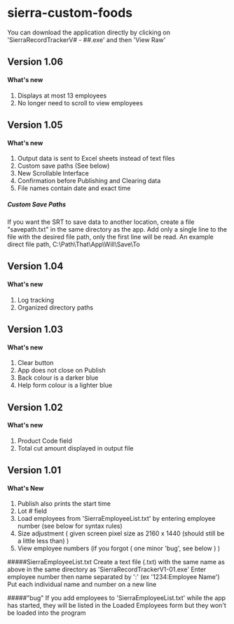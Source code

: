 # sierra-custom-foods

You can download the application directly by clicking on 'SierraRecordTrackerV# - ##.exe' and then 'View Raw'

## Version 1.06
#### What's new
 1. Displays at most 13 employees
 2. No longer need to scroll to view employees


## Version 1.05
#### What's new
1. Output data is sent to Excel sheets instead of text files
2. Custom save paths (See below)
3. New Scrollable Interface
4. Confirmation before Publishing and Clearing data
5. File names contain date and exact time

##### Custom Save Paths
If you want the SRT to save data to another location, create a file "savepath.txt" in the same directory as the app.
Add only a single line to the file with the desired file path, only the first line will be read.
An example direct file path, C:\Path\That\App\Will\Save\To


## Version 1.04
#### What's new

1. Log tracking
2. Organized directory paths

## Version 1.03
#### What's new 
1. Clear button
2. App does not close on Publish
3. Back colour is a darker blue
4. Help form colour is a lighter blue


## Version 1.02
#### What's new
1. Product Code field
2. Total cut amount displayed in output file


## Version 1.01
#### What's New
1. Publish also prints the start time
2. Lot # field 
3. Load employees from 'SierraEmployeeList.txt' by entering employee number (see below for syntax rules)
4. Size adjustment ( given screen pixel size as 2160 x 1440 (should still be a little less than) )
5. View employee numbers (if you forgot ( one minor 'bug', see below ) )

#####SierraEmployeeList.txt
Create a text file (.txt) with the same name as above in the same directory as 'SierraRecordTrackerV1-01.exe'
Enter employee number then name separated by ':' (ex '1234:Employee Name')
Put each individual name and number on a new line

#####"bug"
If you add employees to 'SierraEmployeeList.txt' while the app has started, they will be listed in the Loaded Employees form but
they won't be loaded into the program
